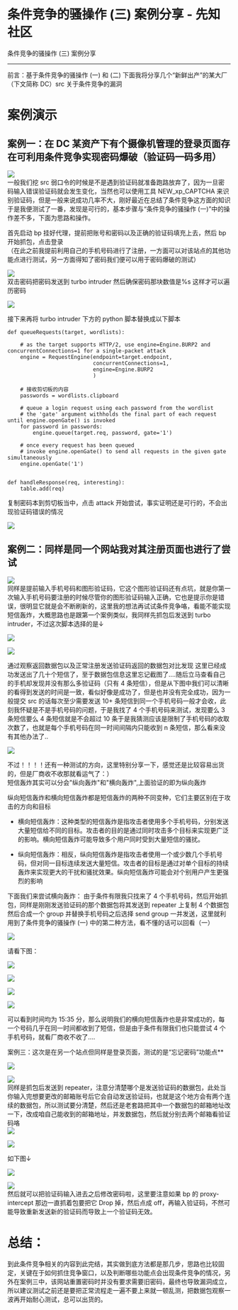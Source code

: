 

# 条件竞争的骚操作 (三) 案例分享 - 先知社区

条件竞争的骚操作 (三) 案例分享

- - -

前言：基于条件竞争的骚操作 (一) 和 (二) 下面我将分享几个“新鲜出产”的某大厂（下文简称 DC）src 关于条件竞争的漏洞

# 案例演示

## 案例一：在 DC 某资产下有个摄像机管理的登录页面存在可利用条件竞争实现密码爆破（验证码一码多用）

[![](assets/1705974075-bd41104539e3659aba1f08dc13e98a2e.png)](https://xzfile.aliyuncs.com/media/upload/picture/20240121173808-c8ca6424-b840-1.png)  
一般我们挖 src 弱口令的时候是不是遇到验证码就准备跑路放弃了，因为一旦密码输入错误验证码就会发生变化，当然也可以使用工具 NEW\_xp\_CAPTCHA 来识别验证码，但是一般来说成功几率不大，刚好最近在总结了条件竞争这方面的知识于是我便测试了一番，发现是可行的，基本步骤与“条件竞争的骚操作 (一)”中的操作差不多，下面为思路和操作。

首先启动 bp 挂好代理，提前把账号和密码以及正确的验证码填充上去，然后 bp 开始抓包，点击登录  
（在此之前我提前利用自己的手机号码进行了注册，一方面可以对该站点的其他功能点进行测试，另一方面得知了密码我们便可以用于密码爆破的测试）

[![](assets/1705974075-5e71ec9ba1259a09b48e26ceba520103.png)](https://xzfile.aliyuncs.com/media/upload/picture/20240121174515-c7d06fcc-b841-1.png)  
双击密码把密码发送到 turbo intruder 然后确保密码那块数值是%s 这样才可以遍历密码

[![](assets/1705974075-e066bae1977d768c4b2af27cec87883b.png)](https://xzfile.aliyuncs.com/media/upload/picture/20240121174831-3c24ca08-b842-1.png)

接下来再将 turbo intruder 下方的 python 脚本替换成以下脚本

```plain
def queueRequests(target, wordlists):

    # as the target supports HTTP/2, use engine=Engine.BURP2 and concurrentConnections=1 for a single-packet attack
    engine = RequestEngine(endpoint=target.endpoint,
                           concurrentConnections=1,
                           engine=Engine.BURP2
                           )

    # 接收剪切板的内容
    passwords = wordlists.clipboard

    # queue a login request using each password from the wordlist
    # the 'gate' argument withholds the final part of each request until engine.openGate() is invoked
    for password in passwords:
        engine.queue(target.req, password, gate='1')

    # once every request has been queued
    # invoke engine.openGate() to send all requests in the given gate simultaneously
    engine.openGate('1')


def handleResponse(req, interesting):
    table.add(req)
```

复制密码本到剪切板当中，点击 attack 开始尝试，事实证明还是可行的，不会出现验证码错误的情况

[![](assets/1705974075-869011b8ea3d504357448d1aa808b7ca.png)](https://xzfile.aliyuncs.com/media/upload/picture/20240121175750-896c9326-b843-1.png)

## 案例二：同样是同一个网站我对其注册页面也进行了尝试

[![](assets/1705974075-418d00bb4cfae8b3147778305e1c128d.png)](https://xzfile.aliyuncs.com/media/upload/picture/20240121180032-ea4c2b8e-b843-1.png)  
同样是提前输入手机号码和图形验证码，它这个图形验证码还有点坑，就是你第一次输入手机号码要注册的时候尽管你的图形验证码输入正确，它也是提示你是错误，很明显它就是会不断刷新的，这里我的想法再试试条件竞争咯，看能不能实现短信轰炸，大概思路也是跟第一个案例类似，我同样先抓包后发送到 turbo intruder，不过这次脚本选择的是↓

[![](assets/1705974075-b0e1762d795cde1ea6a772fa1ef18e91.png)](https://xzfile.aliyuncs.com/media/upload/picture/20240121180620-b9bf1804-b844-1.png)

[![](assets/1705974075-7706ff6a5ba99e2841756fd6e12f1dba.png)](https://xzfile.aliyuncs.com/media/upload/picture/20240121180538-a0a81758-b844-1.png)

通过观察返回数据包以及正常注册发送验证码返回的数据包对比发现 这里已经成功发送出了几十个短信了，至于数据包信息这里忘记截图了....随后立马查看自己的手机却发现并没有那么多验证码（只有 4 条短信），但是从下图中我们可以清晰的看得到发送的时间是一致，看似好像是成功了，但是也并没有完全成功，因为一般提交 src 的话每次至少需要发送 10+ 条短信到同一个手机号码一般才会收，此刻我怀疑是不是手机号码的问题，于是我找了 4 个手机号码来测试，发现要么 3 条短信要么 4 条短信就是不会超过 10 条于是我猜测应该是限制了手机号码的收取次数了，也就是每个手机号码在同一时间间隔内只能收到 n 条短信，那么看来没有其他办法了..

[![](assets/1705974075-9dfeb57b9c44d1acdbf41d2ef69d2b60.png)](https://xzfile.aliyuncs.com/media/upload/picture/20240121181144-7aa69af6-b845-1.png)

不过！！！！还有一种测试的方向，这里特别分享一下，感觉还是比较容易出货的，但是厂商收不收那就看运气了：）  
短信轰炸其实可以分会"纵向轰炸"和"横向轰炸",上面验证的即为纵向轰炸

纵向短信轰炸和横向短信轰炸都是短信轰炸的两种不同变种，它们主要区别在于攻击的方向和目标

-   横向短信轰炸：这种类型的短信轰炸是指攻击者使用多个手机号码，分别发送大量短信给不同的目标。攻击者的目的是通过同时攻击多个目标来实现更广泛的影响。横向短信轰炸可能导致多个用户同时受到大量短信的骚扰。
    
-   纵向短信轰炸：相反，纵向短信轰炸是指攻击者使用一个或少数几个手机号码，但对同一目标连续发送大量短信。攻击者的目标是通过对单个目标的持续轰炸来实现更大的干扰和骚扰效果。纵向短信轰炸可能会对个别用户产生更强烈的影响
    

下面我们来尝试横向轰炸： 
由于条件有限我只找来了 4 个手机号码，然后开始抓包，同样是刚刚发送验证码的那个数据包将其发送到 repeater 上复制 4 个数据包然后合成一个 group 并替换手机号码之后选择 send group 一并发送，这里就利用到了条件竞争的骚操作 (一) 中的第二种方法，看不懂的话可以回看（一）

[![](assets/1705974075-623bf23ddedd7abb1522abe9c649d087.png)](https://xzfile.aliyuncs.com/media/upload/picture/20240121182702-9e1b7040-b847-1.png)

请看下图：

[![](assets/1705974075-31f504bafc99a8704fe9b788743ca2ed.png)](https://xzfile.aliyuncs.com/media/upload/picture/20240121190033-4c40e246-b84c-1.png)

[![](assets/1705974075-84e3eb9e25aea8cbcdef21cd7e6ddf1e.png)](https://xzfile.aliyuncs.com/media/upload/picture/20240121184748-8444a06c-b84a-1.png)

[![](assets/1705974075-7045cb38caaf2c81a07a82f6edbc430c.png)](https://xzfile.aliyuncs.com/media/upload/picture/20240121184816-94f72ccc-b84a-1.png)

[![](assets/1705974075-5bd8e3eca75158376e9245e79d02f782.png)](https://xzfile.aliyuncs.com/media/upload/picture/20240121184841-a4085164-b84a-1.png)

可以看到时间均为 15:35 分，那么说明我们的横向短信轰炸也是非常成功的，每一个号码几乎在同一时间都收到了短信，但是由于条件有限我们也只能尝试 4 个手机号码，就看厂商收不收了....

案例三：这次是在另一个站点但同样是登录页面，测试的是“忘记密码”功能点\*\*

[![](assets/1705974075-dbeb7385d148942aa5643d5767e9f0ad.png)](https://xzfile.aliyuncs.com/media/upload/picture/20240122100037-09508a26-b8ca-1.png)

[![](assets/1705974075-8589628bf44eacf1478cc00b0c6fca5d.png)](https://xzfile.aliyuncs.com/media/upload/picture/20240122091649-eac75216-b8c3-1.png)  
同样是抓包后发送到 repeater，注意分清楚哪个是发送验证码的数据包，此处当你输入完想要更改的邮箱账号后它会自动发送验证码，也就是这个地方会有两个连续的数据包，所以测试要分清楚，然后还是老套路把其中一个数据包的邮箱地址改一下，改成咱自己能收到的邮箱地址，并发数据包，然后就分别去两个邮箱看验证码咯  
[![](assets/1705974075-6d63c1165f2f59fbeebf112ffbf2644c.png)](https://xzfile.aliyuncs.com/media/upload/picture/20240122091754-1183ed4c-b8c4-1.png)

[![](assets/1705974075-007b41e962766e7711caa867647197d2.png)](https://xzfile.aliyuncs.com/media/upload/picture/20240122091840-2cf1fd4e-b8c4-1.png)

如下图↓

[![](assets/1705974075-2edf7f2f1ebd41ebec72e6efa77ca8a1.png)](https://xzfile.aliyuncs.com/media/upload/picture/20240122092353-e7b4d02a-b8c4-1.png)

[![](assets/1705974075-c426585f7baee4d48846ba2c47ca7b9b.png)](https://xzfile.aliyuncs.com/media/upload/picture/20240122092523-1d476400-b8c5-1.png)  
然后就可以把验证码输入进去之后修改密码啦，这里要注意如果 bp 的 proxy-intercept 那边一直抓着包要把它 Drop 掉，然后点成 off，再输入验证码，不然可能导致重新发送新的验证码而导致上一个验证码无效。

# 总结：

到此条件竞争相关的内容到此完结，其实做到底方法都是那几步，思路也比较固定，关键在于如何抓住竞争窗口，以及判断哪些功能点会出现条件竞争的情况，另外在案例三中，该网站重置密码时并没有要求需要旧密码，最终也导致漏洞成立，所以建议测试之前还是要把正常流程走一遍不要上来就一顿乱测，把数据包观察一波再开始耐心测试，总可以出货的。
